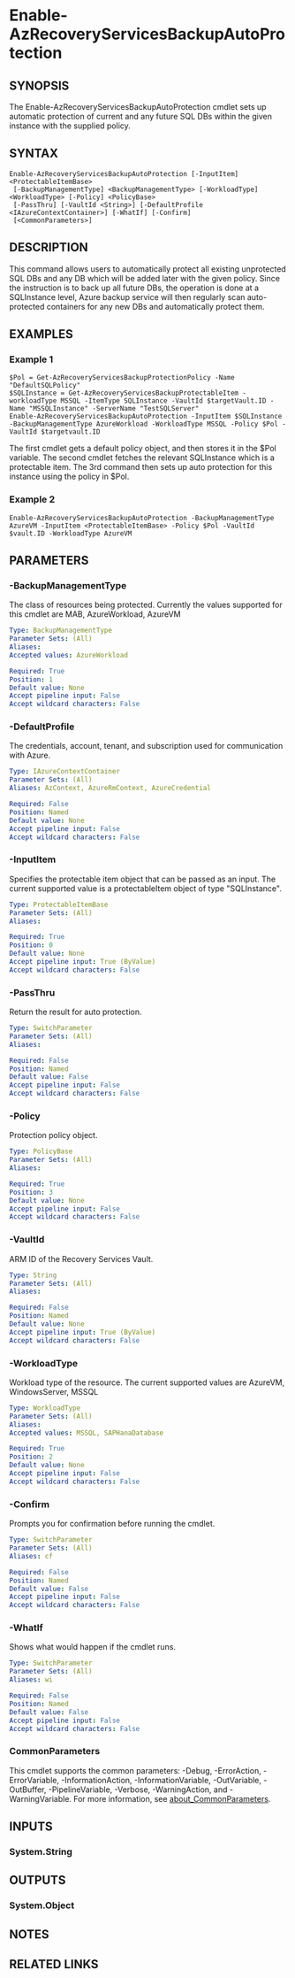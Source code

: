 ﻿---
external help file: Microsoft.Azure.PowerShell.Cmdlets.RecoveryServices.Backup.dll-Help.xml
Module Name: Az.RecoveryServices
online version: https://learn.microsoft.com/powershell/module/az.recoveryservices/enable-azrecoveryservicesbackupautoprotection
schema: 2.0.0
---

# Enable-AzRecoveryServicesBackupAutoProtection

## SYNOPSIS
The Enable-AzRecoveryServicesBackupAutoProtection cmdlet sets up automatic protection of current and any future SQL DBs within the given instance with the supplied policy.

## SYNTAX

```
Enable-AzRecoveryServicesBackupAutoProtection [-InputItem] <ProtectableItemBase>
 [-BackupManagementType] <BackupManagementType> [-WorkloadType] <WorkloadType> [-Policy] <PolicyBase>
 [-PassThru] [-VaultId <String>] [-DefaultProfile <IAzureContextContainer>] [-WhatIf] [-Confirm]
 [<CommonParameters>]
```

## DESCRIPTION
This command allows users to automatically protect all existing unprotected SQL DBs and any DB which will be added later with the given policy. 
Since the instruction is to back up all future DBs, the operation is done at a SQLInstance level, Azure backup service will then regularly scan auto-protected containers for any new DBs and automatically protect them.

## EXAMPLES

### Example 1
```
$Pol = Get-AzRecoveryServicesBackupProtectionPolicy -Name "DefaultSQLPolicy"
$SQLInstance = Get-AzRecoveryServicesBackupProtectableItem -workloadType MSSQL -ItemType SQLInstance -VaultId $targetVault.ID -Name "MSSQLInstance" -ServerName "TestSQLServer"
Enable-AzRecoveryServicesBackupAutoProtection -InputItem $SQLInstance -BackupManagementType AzureWorkload -WorkloadType MSSQL -Policy $Pol -VaultId $targetvault.ID
```

The first cmdlet gets a default policy object, and then stores it in the $Pol variable.
The second cmdlet fetches the relevant SQLInstance which is a protectable item.
The 3rd command then sets up auto protection for this instance using the policy in $Pol.

### Example 2
```
Enable-AzRecoveryServicesBackupAutoProtection -BackupManagementType AzureVM -InputItem <ProtectableItemBase> -Policy $Pol -VaultId $vault.ID -WorkloadType AzureVM
```

## PARAMETERS

### -BackupManagementType
The class of resources being protected.
Currently the values supported for this cmdlet are MAB, AzureWorkload, AzureVM

```yaml
Type: BackupManagementType
Parameter Sets: (All)
Aliases:
Accepted values: AzureWorkload

Required: True
Position: 1
Default value: None
Accept pipeline input: False
Accept wildcard characters: False
```

### -DefaultProfile
The credentials, account, tenant, and subscription used for communication with Azure.

```yaml
Type: IAzureContextContainer
Parameter Sets: (All)
Aliases: AzContext, AzureRmContext, AzureCredential

Required: False
Position: Named
Default value: None
Accept pipeline input: False
Accept wildcard characters: False
```

### -InputItem
Specifies the protectable item object that can be passed as an input.
The current supported value is a protectableItem object of type "SQLInstance".

```yaml
Type: ProtectableItemBase
Parameter Sets: (All)
Aliases:

Required: True
Position: 0
Default value: None
Accept pipeline input: True (ByValue)
Accept wildcard characters: False
```

### -PassThru
Return the result for auto protection.

```yaml
Type: SwitchParameter
Parameter Sets: (All)
Aliases:

Required: False
Position: Named
Default value: False
Accept pipeline input: False
Accept wildcard characters: False
```

### -Policy
Protection policy object.

```yaml
Type: PolicyBase
Parameter Sets: (All)
Aliases:

Required: True
Position: 3
Default value: None
Accept pipeline input: False
Accept wildcard characters: False
```

### -VaultId
ARM ID of the Recovery Services Vault.

```yaml
Type: String
Parameter Sets: (All)
Aliases:

Required: False
Position: Named
Default value: None
Accept pipeline input: True (ByValue)
Accept wildcard characters: False
```

### -WorkloadType
Workload type of the resource.
The current supported values are AzureVM, WindowsServer, MSSQL

```yaml
Type: WorkloadType
Parameter Sets: (All)
Aliases:
Accepted values: MSSQL, SAPHanaDatabase

Required: True
Position: 2
Default value: None
Accept pipeline input: False
Accept wildcard characters: False
```

### -Confirm
Prompts you for confirmation before running the cmdlet.

```yaml
Type: SwitchParameter
Parameter Sets: (All)
Aliases: cf

Required: False
Position: Named
Default value: False
Accept pipeline input: False
Accept wildcard characters: False
```

### -WhatIf
Shows what would happen if the cmdlet runs.

```yaml
Type: SwitchParameter
Parameter Sets: (All)
Aliases: wi

Required: False
Position: Named
Default value: False
Accept pipeline input: False
Accept wildcard characters: False
```

### CommonParameters
This cmdlet supports the common parameters: -Debug, -ErrorAction, -ErrorVariable, -InformationAction, -InformationVariable, -OutVariable, -OutBuffer, -PipelineVariable, -Verbose, -WarningAction, and -WarningVariable. For more information, see [about_CommonParameters](http://go.microsoft.com/fwlink/?LinkID=113216).

## INPUTS

### System.String
## OUTPUTS

### System.Object
## NOTES

## RELATED LINKS
